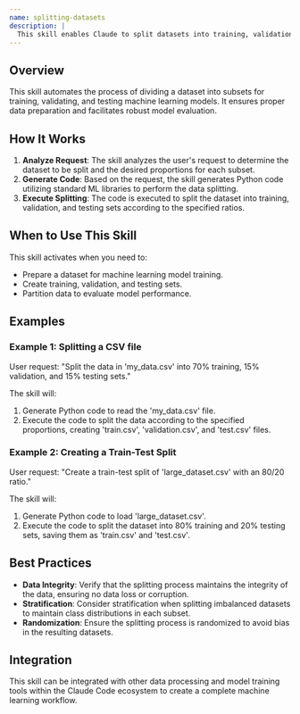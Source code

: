```yaml
---
name: splitting-datasets
description: |
  This skill enables Claude to split datasets into training, validation, and testing sets. It is useful when preparing data for machine learning model development. Use this skill when the user requests to split a dataset, create train-test splits, or needs data partitioning for model training. The skill is triggered by terms like "split dataset," "train-test split," "validation set," or "data partitioning."
---
```


## Overview

This skill automates the process of dividing a dataset into subsets for training, validating, and testing machine learning models. It ensures proper data preparation and facilitates robust model evaluation.

## How It Works

1. **Analyze Request**: The skill analyzes the user's request to determine the dataset to be split and the desired proportions for each subset.
2. **Generate Code**: Based on the request, the skill generates Python code utilizing standard ML libraries to perform the data splitting.
3. **Execute Splitting**: The code is executed to split the dataset into training, validation, and testing sets according to the specified ratios.

## When to Use This Skill

This skill activates when you need to:
- Prepare a dataset for machine learning model training.
- Create training, validation, and testing sets.
- Partition data to evaluate model performance.

## Examples

### Example 1: Splitting a CSV file

User request: "Split the data in 'my_data.csv' into 70% training, 15% validation, and 15% testing sets."

The skill will:
1. Generate Python code to read the 'my_data.csv' file.
2. Execute the code to split the data according to the specified proportions, creating 'train.csv', 'validation.csv', and 'test.csv' files.

### Example 2: Creating a Train-Test Split

User request: "Create a train-test split of 'large_dataset.csv' with an 80/20 ratio."

The skill will:
1. Generate Python code to load 'large_dataset.csv'.
2. Execute the code to split the dataset into 80% training and 20% testing sets, saving them as 'train.csv' and 'test.csv'.

## Best Practices

- **Data Integrity**: Verify that the splitting process maintains the integrity of the data, ensuring no data loss or corruption.
- **Stratification**: Consider stratification when splitting imbalanced datasets to maintain class distributions in each subset.
- **Randomization**: Ensure the splitting process is randomized to avoid bias in the resulting datasets.

## Integration

This skill can be integrated with other data processing and model training tools within the Claude Code ecosystem to create a complete machine learning workflow.